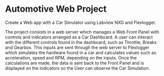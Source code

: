 # Automotive Web Project
Create a Web app with a Car Simulator using Labview NXG and Flexlogger.

The project consists in a web server which manages a Web Front Panel with controls and indicators arranged as a
Car Dashboard. A user can interact with the different controls found in the dashboard, such as Throttle, Breaks and
Gearbox. This inputs are sent through the web server to Flexlogger which simulates the hardware found in a car and
calculates values such as acceleration, speed and RPM, depending on the inputs. Once the calculations are made, the
data is sent back to the Front Panel and is displayed on the indicators so the User can observe the Car Simulation.